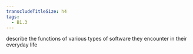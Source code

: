```yaml
---
transcludeTitleSize: h4
tags:
  - B1.3
---
```

describe the functions of various types of software they encounter in their everyday life